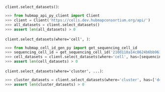 `client.select_datasets()`:
```python
>>> from hubmap_api_py_client import Client
>>> client = Client('https://cells.dev.hubmapconsortium.org/api/')
>>> all_datasets = client.select_datasets()
>>> assert len(all_datasets) > 0

```

`client.select_datasets(where='cell', )`:
```python
>>> from hubmap_cell_id_gen_py import get_sequencing_cell_id
>>> sequencing_cell_id = get_sequencing_cell_id('210d118a14c8624b6bb9610a9062656e','AAACAACGAAACGTGG')
>>> cell_datasets = client.select_datasets(where='cell', has=[sequencing_cell_id])
>>> assert len(cell_datasets) > 0

```

`client.select_datasets(where='cluster', ...)`:
```python
>>> cluster_datasets = client.select_datasets(where='cluster', has=['d4493657cde29702c5ed73932da5317c-19'])
>>> assert len(cluster_datasets) > 0

```
